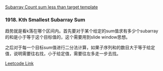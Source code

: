 [Subarray Count sum less than target template](https://github.com/mchzh/LeetCodeForQuote/tree/master/Template/SlideWindow/getSubarrayCountSumLessThanTarget)

### 1918. Kth Smallest Subarray Sum

趋势就是看k落在哪个区间内。首先要对于某个给定的sum值求有多少个subarray的和是小于等于这个目标值的，这个需要用到slide window思想。

之后对于每一个目标sum值进行二分法计算，如果子序列和的数目大于等于给定值，说明需要往右找，小于给定值，需要往左多走一步去找。

[Leetcode Link](https://leetcode.com/problems/kth-smallest-subarray-sum/)
